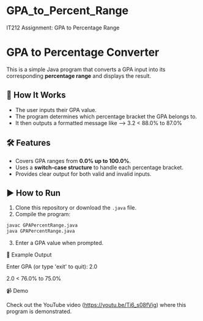 # GPA_to_Percent_Range

 IT212 Assignment: GPA to Percentage Range

# GPA to Percentage Converter

This is a simple Java program that converts a GPA input into its corresponding **percentage range** and displays the result.

## 🚀 How It Works
- The user inputs their GPA value.
- The program determines which percentage bracket the GPA belongs to.
- It then outputs a formatted message like --> 3.2   < 88.0% to 87.0%

## 🛠 Features
- Covers GPA ranges from **0.0% up to 100.0%**.
- Uses a **switch-case structure** to handle each percentage bracket.
- Provides clear output for both valid and invalid inputs.

## ▶️ How to Run
1. Clone this repository or download the `.java` file.
2. Compile the program:
 ```bash
 javac GPAPercentRange.java
 java GPAPercentRange.java
 ```
3. Enter a GPA value when prompted.

📌 Example Output

Enter GPA (or type 'exit' to quit): 2.0

2.0   < 76.0% to 75.0%


📹 Demo

Check out the YouTube video (https://youtu.be/Ti6_s08fVig) where this program is demonstrated.
